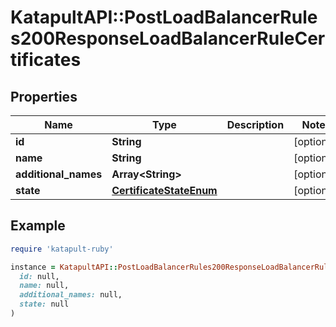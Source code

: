 # KatapultAPI::PostLoadBalancerRules200ResponseLoadBalancerRuleCertificates

## Properties

| Name | Type | Description | Notes |
| ---- | ---- | ----------- | ----- |
| **id** | **String** |  | [optional] |
| **name** | **String** |  | [optional] |
| **additional_names** | **Array&lt;String&gt;** |  | [optional] |
| **state** | [**CertificateStateEnum**](CertificateStateEnum.md) |  | [optional] |

## Example

```ruby
require 'katapult-ruby'

instance = KatapultAPI::PostLoadBalancerRules200ResponseLoadBalancerRuleCertificates.new(
  id: null,
  name: null,
  additional_names: null,
  state: null
)
```

